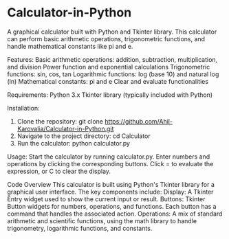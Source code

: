 # Calculator-in-Python
A graphical calculator built with Python and Tkinter library. This calculator can perform basic arithmetic operations, trigonometric functions, and handle mathematical constants like pi and e.

Features:
  Basic arithmetic operations: addition, subtraction, multiplication, and division
  Power function and exponential calculations
  Trigonometric functions: sin, cos, tan
  Logarithmic functions: log (base 10) and natural log (ln)
  Mathematical constants: pi and e
  Clear and evaluate functionalities

Requirements:
  Python 3.x
  Tkinter library (typically included with Python)

Installation:
  1. Clone the repository:
    git clone https://github.com/Ahil-Karovalia/Calculator-in-Python.git
  2. Navigate to the project directory:
    cd Calculator
  3. Run the calculator:
    python calculator.py

Usage:
  Start the calculator by running calculator.py.
  Enter numbers and operations by clicking the corresponding buttons.
  Click = to evaluate the expression, or C to clear the display.

Code Overview
  This calculator is built using Python's Tkinter library for a graphical user interface. The    key components include:
    Display: A Tkinter Entry widget used to show the current input or result.
    Buttons: Tkinter Button widgets for numbers, operations, and functions. Each button has a      command that handles the associated action.
    Operations: A mix of standard arithmetic and scientific functions, using the math library      to handle trigonometry, logarithmic functions, and constants.
